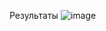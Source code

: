 Результаты
![image](https://github.com/AnnaZhuk002/AndroidUnit3/assets/112899612/64de1264-7163-4113-86d2-4c383f4d80ec)
